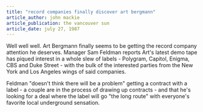 ```yaml
---
title: "record companies finally discover art bergmann"
article_author: john mackie
article_publication: the vancouver sun
article_date: july 27, 1987
---
```

Well well well. Art Bergmann finally seems to be getting the record company attention he deserves. Manager Sam Feldman reports Art's latest demo tape has piqued interest in a whole slew of labels - Polygram, Capitol, Enigma, CBS and Duke Street - with the bulk of the interested parties from the New York and Los Angeles wings of said companies.  
  
Feldman "doesn't think there will be a problem" getting a contract with a label - a couple are in the process of drawing up contracts - and that he's looking for a deal where the label will go "the long route" with everyone's favorite local underground sensation.  

